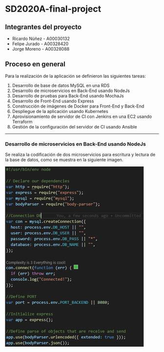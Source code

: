 # SD2020A-final-project

## Integrantes del proyecto

* Ricardo Núñez - A00030132
* Felipe Jurado - A00328420
* Jorge Moreno - A00328088

## Proceso en general

Para la realización de la aplicación se definieron las siguientes tareas:
1. Desarrollo de base de datos MySQL en una RDS 
2. Desarrollo de microservicios en Back-End usando NodeJs
3. Desarrollo de pruebas para Back-End usando MochaJs
4. Desarrollo de Front-End usando Express
5. Construcción de imágenes de Docker para Front-End y Back-End 
6. Despliegue de la aplicación usando Kubernetes
7. Aprovisionamiento de servidor de CI con Jenkins en una EC2 usando Terraform
8. Gestión de la configuración del servidor de CI usando Ansible
---
### Desarrollo de microservicios en Back-End usando NodeJs

Se realiza la codificación de dos microservicios para escritura y lectura de la base de datos, como se muestra en la siguiente imagen.

![imagen 1](https://github.com/RicNuva18/SD2020A-final-project/blob/master/images/ConnectionDB.PNG "Imagen 1. Microservicios de lectura y escritura") 




